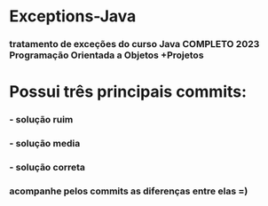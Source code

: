 # Exceptions-Java
### tratamento de exceções do curso Java COMPLETO 2023 Programação Orientada a Objetos +Projetos

# Possui três principais commits:
### - solução ruim
### - solução media
### - solução correta

### acompanhe pelos commits as diferenças entre elas =)

